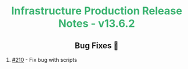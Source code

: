 <h1 align="center" style="color: mediumseagreen;font-weight: bold;">
Infrastructure Production Release Notes - v13.6.2
</h1>



<h2 align="center" style="font-weight: bold;">Bug Fixes 🐛</h2>

1. [#210](https://github.com/KinsonDigital/Infrastructure/issues/210) - Fix bug with scripts
